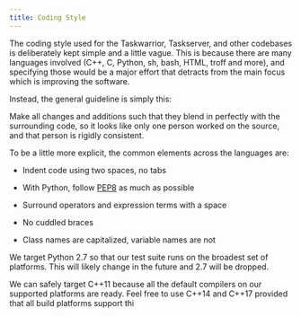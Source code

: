 ```yaml
---
title: Coding Style
---
```


The coding style used for the Taskwarrior, Taskserver, and other codebases is deliberately kept simple and a little vague.
This is because there are many languages involved (C++, C, Python, sh, bash, HTML, troff and more), and specіfying those would be a major effort that detracts from the main focus which is improving the software.

Instead, the general guideline is simply this:

Make all changes and additions such that they blend in perfectly with the surrounding code, so it looks like only one person worked on the source, and that person is rigidly consistent.

To be a little more explicit, the common elements across the languages are:

-   Indent code using two spaces, no tabs

-   With Python, follow [PEP8](https://www.python.org/dev/peps/pep-0008/) as much as possible

-   Surround operators and expression terms with a space

-   No cuddled braces

-   Class names are capitalized, variable names are not

We target Python 2.7 so that our test suite runs on the broadest set of platforms.
This will likely change in the future and 2.7 will be dropped.

We can safely target C++11 because all the default compilers on our supported platforms are ready.
Feel free to use C++14 and C++17 provided that all build platforms support thi
